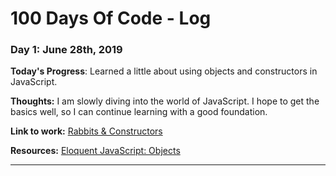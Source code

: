 # 100 Days Of Code - Log

### Day 1: June 28th, 2019

**Today's Progress**: Learned a little about using objects and constructors in JavaScript.

**Thoughts:** I am slowly diving into the world of JavaScript. I hope to get the basics well, so I can continue learning with a good foundation.

**Link to work:** [Rabbits & Constructors](https://codepen.io/borowyalan/pen/VJyBxr?editors=1011)

**Resources:** [Eloquent JavaScript: Objects](https://eloquentjavascript.net/06_object.html)

---